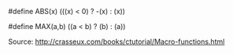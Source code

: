 \#define ABS(x)           (((x) < 0) ? -(x) : (x))

\#define MAX(a,b)         ((a < b) ?  (b) : (a))

Source: http://crasseux.com/books/ctutorial/Macro-functions.html
